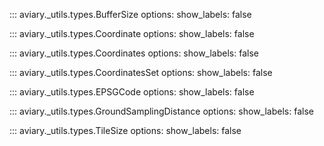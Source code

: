 ::: aviary._utils.types.BufferSize
    options:
      show_labels: false

::: aviary._utils.types.Coordinate
    options:
      show_labels: false

::: aviary._utils.types.Coordinates
    options:
      show_labels: false

::: aviary._utils.types.CoordinatesSet
    options:
      show_labels: false

::: aviary._utils.types.EPSGCode
    options:
      show_labels: false

::: aviary._utils.types.GroundSamplingDistance
    options:
      show_labels: false

::: aviary._utils.types.TileSize
    options:
      show_labels: false
